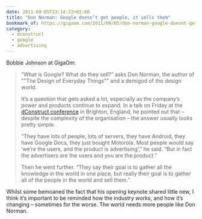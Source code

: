 ```yaml
---
date: 2011-09-05T23:14:22+01:00
title: "Don Norman: Google doesn’t get people, it sells them"
bookmark_of: https://gigaom.com/2011/09/05/don-norman-google-doesnt-get-people-it-sells-them/
category:
  - dconstruct
  - google
  - advertising
---
```


Bobbie Johnson at GigaOm:

> “What is Google? What do they sell?” asks Don Norman, the author of ""The Design of Everyday Things"" and a demigod of the design world.
>
> It’s a question that gets asked a lot, especially as the company’s power and products continue to expand. In a talk on Friday at the [dConstruct conference][1] in Brighton, England, he pointed out that – despite the complexity of the organisation – the answer usually looks pretty simple.
>
> “They have lots of people, lots of servers, they have Android, they have Google Docs, they just bought Motorola. Most people would say ‘we’re the users, and the product is advertising’,” he said. “But in fact the advertisers are the users and you are the product.”
>
> Then he went further. “They say their goal is to gather all the knowledge in the world in one place, but really their goal is to gather all of the people in the world and sell them.”

Whilst some bemoaned the fact that his opening keynote shared little new, I think it’s important to be reminded how the industry works, and how it’s changing – sometimes for the worse. The world needs more people like Don Norman.

[1]: http://2011.dconstruct.org/
